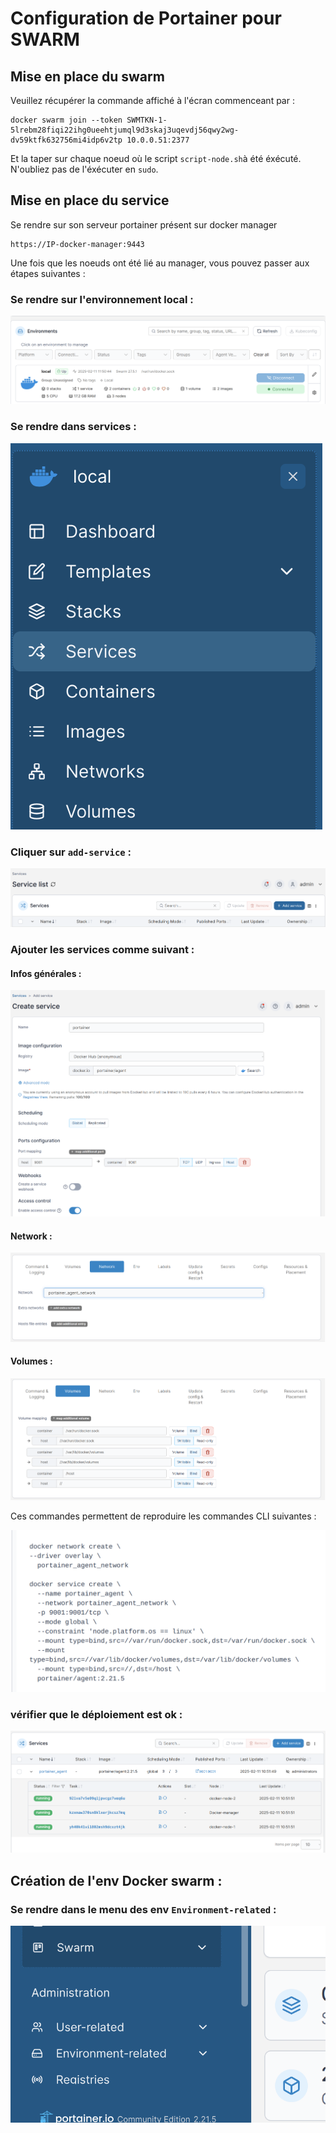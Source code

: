 # Configuration de Portainer pour SWARM

## Mise en place du swarm
Veuillez récupérer la commande affiché à l'écran commenceant par :
```
docker swarm join --token SWMTKN-1-5lrebm28fiqi22ihg0ueehtjumql9d3skaj3uqevdj56qwy2wg-dv59ktfk632756mi4idp6v2tp 10.0.0.51:2377
```

Et la taper sur chaque noeud où le script `script-node.sh`à été éxécuté. N'oubliez pas de l'éxécuter en `sudo`.

## Mise en place du service
Se rendre sur son serveur portainer présent sur docker manager

```
https://IP-docker-manager:9443
```

Une fois que les noeuds ont été lié au manager, vous pouvez passer aux étapes suivantes :

### Se rendre sur l'environnement local :

![local env](./img/local-env.png)

### Se rendre dans services :

![services menu](./img/service-menu.png)

### Cliquer sur `add-service` :

![add-service](./img/service-list.png)

### Ajouter les services comme suivant :

#### Infos générales : 
![add-service](./img/create-serv1.png)

#### Network : 
![add-service](./img/add-net.png)

#### Volumes :
![add-services](./img/add-volume.png)

Ces commandes permettent de reproduire les commandes CLI suivantes :

![add-service-explain](./img/infos-cli.png)

### vérifier que le déploiement est ok :
![status-service](./img/show-run.png)

## Création de l'env Docker swarm : 

### Se rendre dans le menu des env `Environment-related` :
![menu-env](./img/env-menu.png)